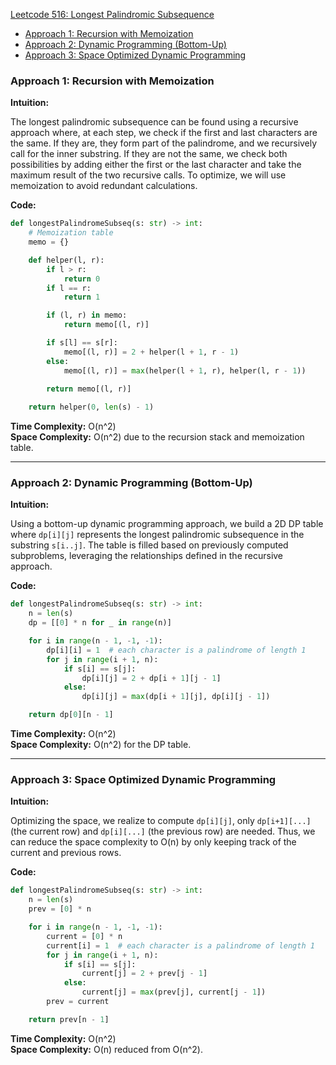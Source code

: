 [Leetcode 516: Longest Palindromic Subsequence](https://leetcode.com/problems/longest-palindromic-subsequence/)

- [Approach 1: Recursion with Memoization](#approach-1-recursion-with-memoization)
- [Approach 2: Dynamic Programming (Bottom-Up)](#approach-2-dynamic-programming-bottom-up)
- [Approach 3: Space Optimized Dynamic Programming](#approach-3-space-optimized-dynamic-programming)

### Approach 1: Recursion with Memoization

**Intuition:**

The longest palindromic subsequence can be found using a recursive approach where, at each step, we check if the first and last characters are the same. If they are, they form part of the palindrome, and we recursively call for the inner substring. If they are not the same, we check both possibilities by adding either the first or the last character and take the maximum result of the two recursive calls. To optimize, we will use memoization to avoid redundant calculations.

**Code:**

```python
def longestPalindromeSubseq(s: str) -> int:
    # Memoization table
    memo = {}

    def helper(l, r):
        if l > r:
            return 0
        if l == r:
            return 1

        if (l, r) in memo:
            return memo[(l, r)]

        if s[l] == s[r]:
            memo[(l, r)] = 2 + helper(l + 1, r - 1)
        else:
            memo[(l, r)] = max(helper(l + 1, r), helper(l, r - 1))

        return memo[(l, r)]
    
    return helper(0, len(s) - 1)
```

**Time Complexity:** O(n^2)  
**Space Complexity:** O(n^2) due to the recursion stack and memoization table.

---

### Approach 2: Dynamic Programming (Bottom-Up)

**Intuition:**

Using a bottom-up dynamic programming approach, we build a 2D DP table where `dp[i][j]` represents the longest palindromic subsequence in the substring `s[i..j]`. The table is filled based on previously computed subproblems, leveraging the relationships defined in the recursive approach.

**Code:**

```python
def longestPalindromeSubseq(s: str) -> int:
    n = len(s)
    dp = [[0] * n for _ in range(n)]

    for i in range(n - 1, -1, -1):
        dp[i][i] = 1  # each character is a palindrome of length 1
        for j in range(i + 1, n):
            if s[i] == s[j]:
                dp[i][j] = 2 + dp[i + 1][j - 1]
            else:
                dp[i][j] = max(dp[i + 1][j], dp[i][j - 1])

    return dp[0][n - 1]
```

**Time Complexity:** O(n^2)  
**Space Complexity:** O(n^2) for the DP table.

---

### Approach 3: Space Optimized Dynamic Programming

**Intuition:**

Optimizing the space, we realize to compute `dp[i][j]`, only `dp[i+1][...]` (the current row) and `dp[i][...]` (the previous row) are needed. Thus, we can reduce the space complexity to O(n) by only keeping track of the current and previous rows.

**Code:**

```python
def longestPalindromeSubseq(s: str) -> int:
    n = len(s)
    prev = [0] * n

    for i in range(n - 1, -1, -1):
        current = [0] * n
        current[i] = 1  # each character is a palindrome of length 1
        for j in range(i + 1, n):
            if s[i] == s[j]:
                current[j] = 2 + prev[j - 1]
            else:
                current[j] = max(prev[j], current[j - 1])
        prev = current

    return prev[n - 1]
```

**Time Complexity:** O(n^2)  
**Space Complexity:** O(n) reduced from O(n^2).

